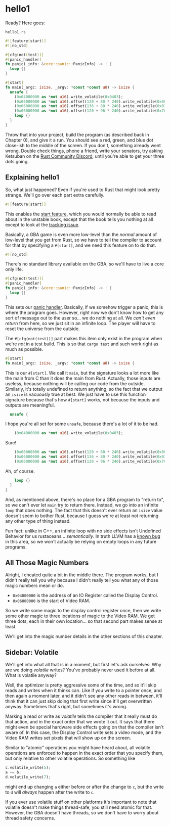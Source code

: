 # hello1

Ready? Here goes:

`hello1.rs`

```rust
#![feature(start)]
#![no_std]

#[cfg(not(test))]
#[panic_handler]
fn panic(_info: &core::panic::PanicInfo) -> ! {
  loop {}
}

#[start]
fn main(_argc: isize, _argv: *const *const u8) -> isize {
  unsafe {
    (0x04000000 as *mut u16).write_volatile(0x0403);
    (0x06000000 as *mut u16).offset(120 + 80 * 240).write_volatile(0x001F);
    (0x06000000 as *mut u16).offset(136 + 80 * 240).write_volatile(0x03E0);
    (0x06000000 as *mut u16).offset(120 + 96 * 240).write_volatile(0x7C00);
    loop {}
  }
}
```

Throw that into your project, build the program (as described back in Chapter
0), and give it a run. You should see a red, green, and blue dot close-ish to
the middle of the screen. If you don't, something already went wrong. Double
check things, phone a friend, write your senators, try asking Ketsuban on the
[Rust Community Discord](https://discordapp.com/invite/aVESxV8), until you're
able to get your three dots going.

## Explaining hello1

So, what just happened? Even if you're used to Rust that might look pretty
strange. We'll go over each part extra carefully.

```rust
#![feature(start)]
```

This enables the [start
feature](https://doc.rust-lang.org/beta/unstable-book/language-features/start.html),
which you would normally be able to read about in the unstable book, except that
the book tells you nothing at all except to look at the [tracking
issue](https://github.com/rust-lang/rust/issues/29633).

Basically, a GBA game is even more low-level than the _normal_ amount of
low-level that you get from Rust, so we have to tell the compiler to account for
that by specifying a `#[start]`, and we need this feature on to do that.

```rust
#![no_std]
```

There's no standard library available on the GBA, so we'll have to live a core
only life.

```rust
#[cfg(not(test))]
#[panic_handler]
fn panic(_info: &core::panic::PanicInfo) -> ! {
  loop {}
}
```

This sets our [panic
handler](https://doc.rust-lang.org/nightly/nomicon/panic-handler.html).
Basically, if we somehow trigger a panic, this is where the program goes.
However, right now we don't know how to get any sort of message out to the user
so... we do nothing at all. We _can't even return_ from here, so we just sit in
an infinite loop. The player will have to reset the universe from the outside.

The `#[cfg(not(test))]` part makes this item only exist in the program when
we're _not_ in a test build. This is so that `cargo test` and such work right as
much as possible.

```rust
#[start]
fn main(_argc: isize, _argv: *const *const u8) -> isize {
```

This is our `#[start]`. We call it `main`, but the signature looks a lot more
like the main from C than it does the main from Rust. Actually, those inputs are
useless, because nothing will be calling our code from the outside. Similarly,
it's totally undefined to return anything, so the fact that we output an `isize`
is vacuously true at best. We just have to use this function signature because
that's how `#[start]` works, not because the inputs and outputs are meaningful.

```rust
  unsafe {
```

I hope you're all set for some `unsafe`, because there's a lot of it to be had.

```rust
    (0x04000000 as *mut u16).write_volatile(0x0403);
```

Sure!

```rust
    (0x06000000 as *mut u16).offset(120 + 80 * 240).write_volatile(0x001F);
    (0x06000000 as *mut u16).offset(136 + 80 * 240).write_volatile(0x03E0);
    (0x06000000 as *mut u16).offset(120 + 96 * 240).write_volatile(0x7C00);
```

Ah, of course.

```rust
    loop {}
  }
}
```

And, as mentioned above, there's no place for a GBA program to "return to", so
we can't ever let `main` try to return there. Instead, we go into an infinite
`loop` that does nothing. The fact that this doesn't ever return an `isize`
value doesn't seem to bother Rust, because I guess we're at least not returning
any other type of thing instead.

Fun fact: unlike in C++, an infinite loop with no side effects isn't Undefined
Behavior for us rustaceans... _semantically_. In truth LLVM has a [known
bug](https://github.com/rust-lang/rust/issues/28728) in this area, so we won't
actually be relying on empty loops in any future programs.

## All Those Magic Numbers

Alright, I cheated quite a bit in the middle there. The program works, but I
didn't really tell you why because I didn't really tell you what any of those
magic numbers mean or do.

* `0x04000000` is the address of an IO Register called the Display Control.
* `0x06000000` is the start of Video RAM.

So we write some magic to the display control register once, then we write some
other magic to three locations of magic to the Video RAM. We get three dots,
each in their own location... so that second part makes sense at least.

We'll get into the magic number details in the other sections of this chapter.

## Sidebar: Volatile

We'll get into what all that is in a moment, but first let's ask ourselves: Why
are we doing _volatile_ writes? You've probably never used it before at all.
What is volatile anyway?

Well, the optimizer is pretty aggressive some of the time, and so it'll skip
reads and writes when it thinks can. Like if you write to a pointer once, and
then again a moment later, and it didn't see any other reads in between, it'll
think that it can just skip doing that first write since it'll get overwritten
anyway. Sometimes that's right, but sometimes it's wrong.

Marking a read or write as _volatile_ tells the compiler that it really must do
that action, and in the exact order that we wrote it out. It says that there
might even be special hardware side effects going on that the compiler isn't
aware of. In this case, the Display Control write sets a video mode, and the
Video RAM writes set pixels that will show up on the screen.

Similar to "atomic" operations you might have heard about, all volatile
operations are enforced to happen in the exact order that you specify them, but
only relative to other volatile operations. So something like

```rust
c.volatile_write(5);
a += b;
d.volatile_write(7);
```

might end up changing `a` either before or after the change to `c`, but the
write to `d` will _always_ happen after the write to `c`.

If you ever use volatile stuff on other platforms it's important to note that
volatile doesn't make things thread-safe, you still need atomic for that.
However, the GBA doesn't have threads, so we don't have to worry about thread
safety concerns.
